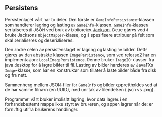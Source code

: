 ## Persistens
Persistenlaget vårt har to deler. Den første er `GameInfoPersistance`-klassen som handterer lagring og lasting av `GameInfo`-klassen. `GameInfo`-klassen serialiseres til JSON ved bruk av biblioteket [Jackson](https://mvnrepository.com/artifact/com.fasterxml.jackson.core/jackson-databind). Dette gjøres ved å bruke Jacksons `ObjectMapper`-klasse, og å spesifisere attribuer på felt som skal serialiseres og deserialiseres.

Den andre delen av persistenslaget er lagring og lasting av bilder. Dette gjøres av den abstrakte klassen `ImagePersistence`, som ved release2 har en implementasjon: `LocalImagePersistence`. Denne bruker `ImageIO`-klassen fra java.desktop for å lagre bilder til fil. Lasting av bilder handeres av JavaFXs `Image`-klasse, som har en konstruktør som tillater å laste bilder både fra disk og fra nett.

Sammenheng mellom JSON-filer for `GameInfo` og bilder opprettholdes ved at de har samme filnavn (en UUID), med unntak av filendelsen (.json vs .png).

Programmet vårt bruker implisitt lagring, hvor data lagres i en forhandsbestemt mappe ikke styrt av brukeren, og appen lagrer når det er fornuftig utifra brukerens handlinger.